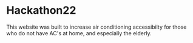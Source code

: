 # Hackathon22
This website was built to increase air conditioning accessibilty for those who do not have AC's at home, and especially the elderly.
